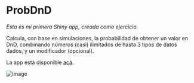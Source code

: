 # ProbDnD

*Esta es mi primera Shiny app, creada como ejercicio.* 

Calcula, con base en simulaciones, la probabilidad de obtener un valor en DnD, combinando números (casi) ilimitados de hasta 3 tipos de datos dados, y un modificador (opcional).

La app está disponible [acá](https://jdleongomez.shinyapps.io/Probalilidad_Dados_DnD/).


![image](https://user-images.githubusercontent.com/45215832/128624441-3e221566-7e50-4859-8078-0311b7ea988a.png)
